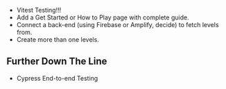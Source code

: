 - Vitest Testing!!!
- Add a Get Started or How to Play page with complete guide.
- Connect a back-end (using Firebase or Amplify, decide) to fetch levels from.
- Create more than one levels.


## Further Down The Line

- Cypress End-to-end Testing